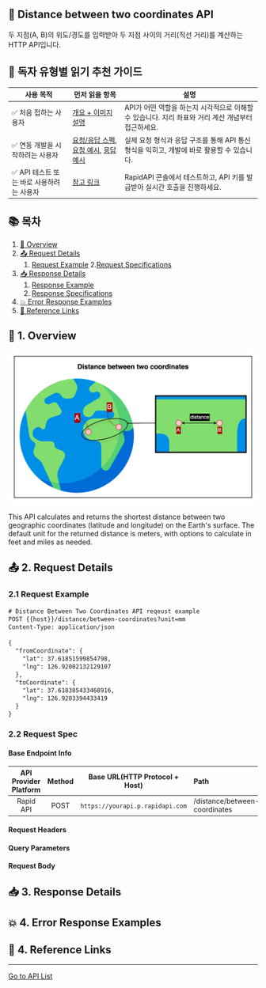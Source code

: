 ## 📄 Distance between two coordinates API

두 지점(A, B)의 위도/경도를 입력받아 두 지점 사이의 거리(직선 거리)를 계산하는 HTTP API입니다.

## 👤 독자 유형별 읽기 추천 가이드

| 사용 목적                     | 먼저 읽을 항목                                                           | 설명                                                         |
|---------------------------|--------------------------------------------------------------------|------------------------------------------------------------|
| ✅ 처음 접하는 사용자              | [개요 + 이미지 설명](#-개요--이미지-설명)                                        | API가 어떤 역할을 하는지 시각적으로 이해할 수 있습니다. 지리 좌표와 거리 계산 개념부터 접근하세요. |
| ✅ 연동 개발을 시작하려는 사용자        | [요청/응답 스펙](#-요청-스펙), [요청 예시](#-요청-예시-http-파일-형식), [응답 예시](#-응답-예시) | 실제 요청 형식과 응답 구조를 통해 API 통신 형식을 익히고, 개발에 바로 활용할 수 있습니다.     |
| ✅ API 테스트 또는 바로 사용하려는 사용자 | [참고 링크](#-참고-링크)                                                   | RapidAPI 콘솔에서 테스트하고, API 키를 발급받아 실시간 호출을 진행하세요.            |

## 📚 목차

1. [🧭 Overview](#-1-overview)
2. [📤 Request Details](#-2-request-details)
   1. [Request Example](#-21-request-example)
   2.[Request Specifications](#-22-request-spec)
3. [📥 Response Details](#-3-response-details)
   1. [Response Example](#-31-response-example)
   2. [Response Specifications](#-32-response-specifications)
4. [💥 Error Response Examples](#-4-error-response-examples)
5. [🔗 Reference Links](#-5-reference-links)

## 🧭 1. Overview

![distance-between-two-coordinates](./img/distance-between-two-coordinates.png)

This API calculates and returns the shortest distance between two geographic coordinates (latitude and longitude) on the
Earth's surface.
The default unit for the returned distance is meters, with options to calculate in feet and miles as needed.

[//]: # (
지표상 위도/경도로 구성된 두 좌표 사이의 최단 거리를 계산하고 반환하는 API 입니다.
반환하는 거리의 기본 단위는 미터이며 필요에 따라 피트와 마일 단위로도 계산할 수 있습니다.
)

## 📤 2. Request Details

### 2.1 Request Example

```http request
# Distance Between Two Coordinates API reqeust example
POST {{host}}/distance/between-coordinates?unit=mm
Content-Type: application/json

{
  "fromCoordinate": {
    "lat": 37.61851599854798,
    "lng": 126.92002132129107
  },
  "toCoordinate": {
    "lat": 37.618385433468916,
    "lng": 126.9203394433419
  }
}
```

### 2.2 Request Spec

#### Base Endpoint Info

| **API Provider Platform** | **Method** | **Base URL(HTTP Protocol + Host)** | **Path**                      |
|:-------------------------:|:----------:|------------------------------------|:------------------------------|
|         Rapid API         |    POST    | `https://yourapi.p.rapidapi.com`   | /distance/between-coordinates |

#### Request Headers

#### Query Parameters

#### Request Body

## 📥 3. Response Details

## 💥 4. Error Response Examples

## 🔗 4. Reference Links

---

[Go to API List](../index.md)